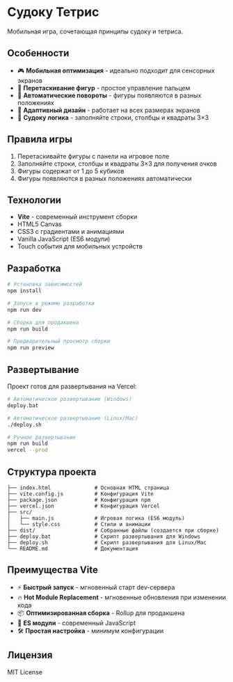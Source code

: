 # Судоку Тетрис

Мобильная игра, сочетающая принципы судоку и тетриса.

## Особенности

- 🎮 **Мобильная оптимизация** - идеально подходит для сенсорных экранов
- 🧩 **Перетаскивание фигур** - простое управление пальцем
- 🔄 **Автоматические повороты** - фигуры появляются в разных положениях
- 📱 **Адаптивный дизайн** - работает на всех размерах экранов
- 🎯 **Судоку логика** - заполняйте строки, столбцы и квадраты 3×3

## Правила игры

1. Перетаскивайте фигуры с панели на игровое поле
2. Заполняйте строки, столбцы и квадраты 3×3 для получения очков
3. Фигуры содержат от 1 до 5 кубиков
4. Фигуры появляются в разных положениях автоматически

## Технологии

- **Vite** - современный инструмент сборки
- HTML5 Canvas
- CSS3 с градиентами и анимациями
- Vanilla JavaScript (ES6 модули)
- Touch события для мобильных устройств

## Разработка

```bash
# Установка зависимостей
npm install

# Запуск в режиме разработки
npm run dev

# Сборка для продакшена
npm run build

# Предварительный просмотр сборки
npm run preview
```

## Развертывание

Проект готов для развертывания на Vercel:

```bash
# Автоматическое развертывание (Windows)
deploy.bat

# Автоматическое развертывание (Linux/Mac)
./deploy.sh

# Ручное развертывание
npm run build
vercel --prod
```

## Структура проекта

```
├── index.html              # Основная HTML страница
├── vite.config.js          # Конфигурация Vite
├── package.json            # Конфигурация npm
├── vercel.json             # Конфигурация Vercel
├── src/
│   ├── main.js             # Игровая логика (ES6 модуль)
│   └── style.css           # Стили и анимации
├── dist/                   # Собранные файлы (создается при сборке)
├── deploy.bat              # Скрипт развертывания для Windows
├── deploy.sh               # Скрипт развертывания для Linux/Mac
└── README.md               # Документация
```

## Преимущества Vite

- ⚡ **Быстрый запуск** - мгновенный старт dev-сервера
- 🔥 **Hot Module Replacement** - мгновенные обновления при изменении кода
- 📦 **Оптимизированная сборка** - Rollup для продакшена
- 🎯 **ES модули** - современный JavaScript
- 🛠️ **Простая настройка** - минимум конфигурации

## Лицензия

MIT License
